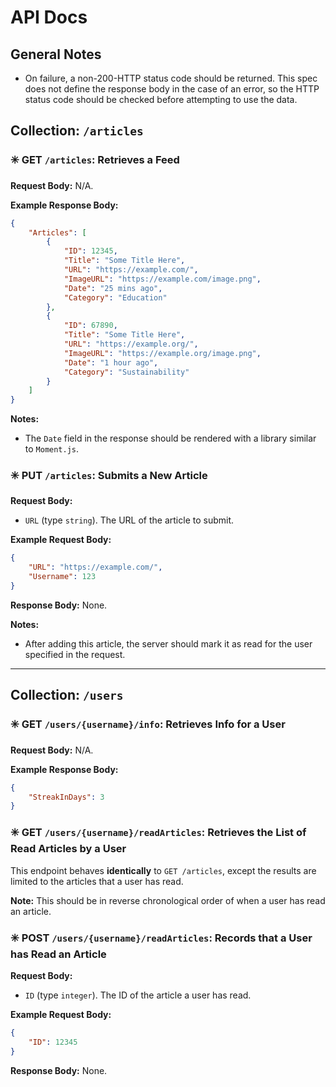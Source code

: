 # API Docs

## General Notes

- On failure, a non-200-HTTP status code should be returned. This spec does not define the response body in the case of an error, so the HTTP status code should be checked before attempting to use the data.

## **Collection:** `/articles`

### ✳️ **GET** `/articles`: Retrieves a Feed

**Request Body:** N/A.

**Example Response Body:**

```json
{
    "Articles": [
        {
            "ID": 12345,
            "Title": "Some Title Here",
            "URL": "https://example.com/",
            "ImageURL": "https://example.com/image.png",
            "Date": "25 mins ago",
            "Category": "Education"
        },
        {
            "ID": 67890,
            "Title": "Some Title Here",
            "URL": "https://example.org/",
            "ImageURL": "https://example.org/image.png",
            "Date": "1 hour ago",
            "Category": "Sustainability"
        }
    ]
}
```

**Notes:**

- The `Date` field in the response should be rendered with a library similar to `Moment.js`.

### ✳️ **PUT** `/articles`: Submits a New Article

**Request Body:**

- `URL` (type `string`). The URL of the article to submit.

**Example Request Body:**

```json
{
    "URL": "https://example.com/",
    "Username": 123
}
```

**Response Body:** None.

**Notes:**

- After adding this article, the server should mark it as read for the user specified in the request.

-----

## **Collection:** `/users`

### ✳️ **GET** `/users/{username}/info`: Retrieves Info for a User

**Request Body:** N/A.

**Example Response Body:**

```json
{
    "StreakInDays": 3
}
```

### ✳️ **GET** `/users/{username}/readArticles`: Retrieves the List of Read Articles by a User

This endpoint behaves **identically** to `GET /articles`, except the results are limited to the articles that a user has read.

**Note:** This should be in reverse chronological order of when a user has read an article.

### ✳️ **POST** `/users/{username}/readArticles`: Records that a User has Read an Article

**Request Body:**

- `ID` (type `integer`). The ID of the article a user has read.

**Example Request Body:**

```json
{
    "ID": 12345
}
```

**Response Body:** None.
